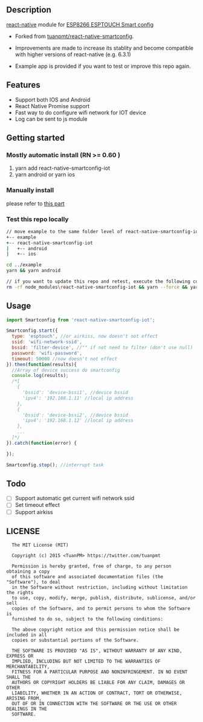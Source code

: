 ## Description

[react-native](https://github.com/facebook/react-native) module for [ESP8266 ESPTOUCH Smart config](https://github.com/EspressifApp)

- Forked from [tuanpmt/react-native-smartconfig](https://github.com/tuanpmt/react-native-smartconfig).

- Improvements are made to increase its stablity and become compatible with higher versions of react-native (e.g. 6.3.1)

- Example app is provided if you want to test or improve this repo again.

## Features
* Support both IOS and Android
* React Native Promise support
* Fast way to do configure wifi network for IOT device
* Log can be sent to js module

## Getting started
### Mostly automatic install (RN >= 0.60 )
1.  yarn add react-native-smartconfig-iot
2.  yarn android or yarn ios

### Manually install
please refer to [this part](https://github.com/tuanpmt/react-native-smartconfig#manual-install)

### Test this repo locally
```bash
// move example to the same folder level of react-native-smartconfig-iot
+-- example
+-- react-native-smartconfig-iot
|   +-- android
|   +-- ios

cd ../example
yarn && yarn android

// if you want to update this repo and retest, execute the following command after every change
rm -rf node_modules\react-native-smartconfig-iot && yarn --force && yarn android
```

## Usage

```javascript
import Smartconfig from 'react-native-smartconfig-iot';

Smartconfig.start({
  type: 'esptouch', //or airkiss, now doesn't not effect
  ssid: 'wifi-network-ssid',
  bssid: 'filter-device', //"" if not need to filter (don't use null)
  password: 'wifi-password',
  timeout: 50000 //now doesn't not effect
}).then(function(results){
  //Array of device success do smartconfig
  console.log(results);
  /*[
    {
      'bssid': 'device-bssi1', //device bssid
      'ipv4': '192.168.1.11' //local ip address
    },
    {
      'bssid': 'device-bssi2', //device bssid
      'ipv4': '192.168.1.12' //local ip address
    },
    ...
  ]*/
}).catch(function(error) {

});

Smartconfig.stop(); //interrupt task
```

## Todo

* [ ] Support automatic get current wifi network ssid
* [ ] Set timeout effect
* [ ] Support airkiss

## LICENSE

```
  The MIT License (MIT)

  Copyright (c) 2015 <TuanPM> https://twitter.com/tuanpmt

  Permission is hereby granted, free of charge, to any person obtaining a copy
  of this software and associated documentation files (the "Software"), to deal
  in the Software without restriction, including without limitation the rights
  to use, copy, modify, merge, publish, distribute, sublicense, and/or sell
  copies of the Software, and to permit persons to whom the Software is
  furnished to do so, subject to the following conditions:

  The above copyright notice and this permission notice shall be included in all
  copies or substantial portions of the Software.

  THE SOFTWARE IS PROVIDED "AS IS", WITHOUT WARRANTY OF ANY KIND, EXPRESS OR
  IMPLIED, INCLUDING BUT NOT LIMITED TO THE WARRANTIES OF MERCHANTABILITY,
  FITNESS FOR A PARTICULAR PURPOSE AND NONINFRINGEMENT. IN NO EVENT SHALL THE
  AUTHORS OR COPYRIGHT HOLDERS BE LIABLE FOR ANY CLAIM, DAMAGES OR OTHER
  LIABILITY, WHETHER IN AN ACTION OF CONTRACT, TORT OR OTHERWISE, ARISING FROM,
  OUT OF OR IN CONNECTION WITH THE SOFTWARE OR THE USE OR OTHER DEALINGS IN THE
  SOFTWARE.
```
